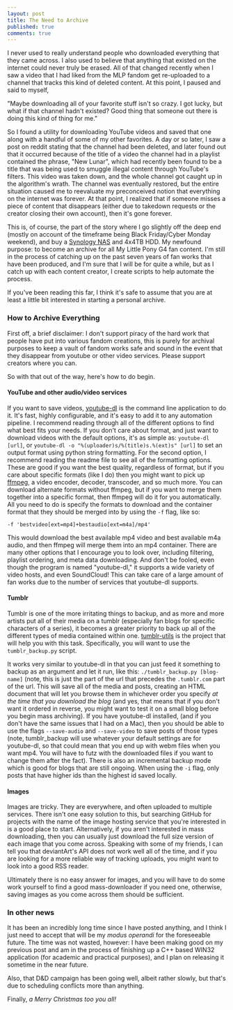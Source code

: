 ```yaml
---
layout: post
title: The Need to Archive
published: true
comments: true
---
```

I never used to really understand people who downloaded everything that they came across. I also used to believe that anything that existed on the internet could never truly be erased. All of that changed recently when I saw a video that I had liked from the MLP fandom get re-uploaded to a channel that tracks this kind of deleted content. At this point, I paused and said to myself, 

"Maybe downloading all of your favorite stuff isn't so crazy. I got lucky, but what if that channel hadn't existed? Good thing that someone out there is doing this kind of thing for me."

So I found a utility for downloading YouTube videos and saved that one along with a handful of some of my other favorites. A day or so later, I saw a post on reddit stating that the channel had been deleted, and later found out that it occurred because of the title of a video the channel had in a playlist contained the phrase, "New Lunar", which had recently been found to be a title that was being used to smuggle illegal content through YouTube's filters. This video was taken down, and the whole channel got caught up in the algorithm's wrath. The channel was eventually restored, but the entire situation caused me to reevaluate my preconceived notion that everything on the internet was forever. At that point, I realized that if someone misses a piece of content that disappears (either due to takedown requests or the creator closing their own account), then it's gone forever.

This is, of course, the part of the story where I go slightly off the deep end (mostly on account of the timeframe being Black Friday/Cyber Monday weekend), and buy a [Synology NAS](https://www.synology.com/en-us/products/DS1517+) and 4x4TB HDD. My newfound purpose: to become an archive for all My Little Pony G4 fan content. I'm still in the process of catching up on the past seven years of fan works that have been produced, and I'm sure that I will be for quite a while, but as I catch up with each content creator, I create scripts to help automate the process.

If you've been reading this far, I think it's safe to assume that you are at least a little bit interested in starting a personal archive. 

### How to Archive Everything
First off, a brief disclaimer: I don't support piracy of the hard work that people have put into various fandom creations, this is purely for archival purposes to keep a vault of fandom works safe and sound in the event that they disappear from youtube or other video services. Please support creators where you can.

So with that out of the way, here's how to do begin.

#### YouTube and other audio/video services
If you want to save videos, [youtube-dl](https://github.com/rg3/youtube-dl) is the command line application to do it. It's fast, highly configurable, and it's easy to add it to any automation pipeline. I recommend reading through all of the different options to find what best fits your needs. If you don't care about format, and just want to download videos with the default options, it's as simple as: `youtube-dl [url]`, or `youtube-dl -o "%(uploader)s/%(title)s.%(ext)s" [url]` to set an output format using python string formatting. For the second option, I recommend reading the readme file to see all of the formatting options. These are good if you want the best quality, regardless of format, but if you care about specific formats (like I do) then you might want to pick up [ffmpeg](https://www.ffmpeg.org/download.html), a video encoder, decoder, transcoder, and so much more. You can download alternate formats without ffmpeg, but if you want to merge them together into a specific format, then ffmpeg will do it for you automatically. All you need to do is specify the formats to download and the container format that they should be merged into by using the `-f` flag, like so: 

    -f 'bestvideo[ext=mp4]+bestaudio[ext=m4a]/mp4'

This would download the best available mp4 video and best available m4a audio, and then ffmpeg will merge them into an mp4 container. There are many other options that I encourage you to look over, including filtering, playlist ordering, and meta data downloading. And don't be fooled, even though the program is named "youtube-dl," it supports a wide variety of video hosts, and even SoundCloud! This can take care of a large amount of fan works due to the number of services that youtube-dl supports.

#### Tumblr
Tumblr is one of the more irritating things to backup, and as more and more artists put all of their media on a tumblr (especially fan blogs for specific characters of a series), it becomes a greater priority to back up all of the different types of media contained within one. [tumblr-utils](https://github.com/bbolli/tumblr-utils) is the project that will help you with this task. Specifically, you will want to use the `tumblr_backup.py` script.

It works very similar to youtube-dl in that you can just feed it something to backup as an argument and let it run, like this: `./tumblr_backup.py [blog-name]` (note, this is just the part of the url that precedes the `.tumblr.com` part of the url. This will save all of the media and posts, creating an HTML document that will let you browse them in whichever order you specify *at the time that you download the blog* (and yes, that means that if you don't want it ordered in reverse, you might want to test it on a small blog before you begin mass archiving). If you have youtube-dl installed, (and if you don't have the same issues that I had on a Mac), then you should be able to use the flags `--save-audio` and `--save-video` to save posts of those types (note, tumblr_backup will use whatever your default settings are for youtube-dl, so that could mean that you end up with webm files when you want mp4. You will have to futz with the downloaded files if you want to change them after the fact). There is also an incremental backup mode which is good for blogs that are still ongoing. When using the `-i` flag, only posts that have higher ids than the highest id saved locally.

#### Images
Images are tricky. They are everywhere, and often uploaded to multiple services. There isn't one easy solution to this, but searching GitHub for projects with the name of the image hosting service that you're interested in is a good place to start. Alternatively, if you aren't interested in mass downloading, then you can usually just download the full size version of each image that you come across. Speaking with some of my friends, I can tell you that deviantArt's API does not work well all of the time, and if you are looking for a more reliable way of tracking uploads, you might want to look into a good RSS reader.

Ultimately there is no easy answer for images, and you will have to do some work yourself to find a good mass-downloader if you need one, otherwise, saving images as you come across them should be sufficient.

### In other news
It has been an incredibly long time since I have posted anything, and I think I just need to accept that will be my *modus operandi* for the foreseeable future. The time was not wasted, however: I have been making good on my previous post and am in the process of finishing up a C++ based WIN32 application (for academic and practical purposes), and I plan on releasing it sometime in the near future.

Also, that D&D campaign has been going well, albeit rather slowly, but that's due to scheduling conflicts more than anything.

Finally, *a Merry Christmas too you all!*